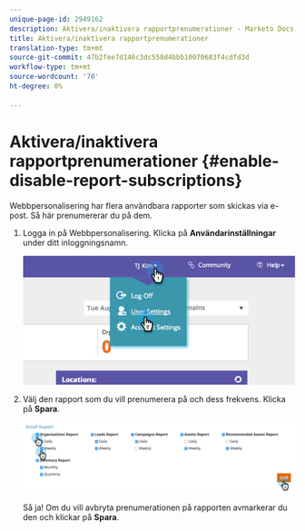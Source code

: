 ```yaml
---
unique-page-id: 2949162
description: Aktivera/inaktivera rapportprenumerationer - Marketo Docs - Produktdokumentation
title: Aktivera/inaktivera rapportprenumerationer
translation-type: tm+mt
source-git-commit: 47b2fee7d146c3dc558d4bbb10070683f4cdfd3d
workflow-type: tm+mt
source-wordcount: '70'
ht-degree: 0%

---
```



# Aktivera/inaktivera rapportprenumerationer {#enable-disable-report-subscriptions}

Webbpersonalisering har flera användbara rapporter som skickas via e-post. Så här prenumererar du på dem.

1. Logga in på Webbpersonalisering. Klicka på **Användarinställningar** under ditt inloggningsnamn.

   ![](assets/image2014-9-17-20-3a48-3a28.png)

1. Välj den rapport som du vill prenumerera på och dess frekvens. Klicka på **Spara**.

   ![](assets/email-settings.png)

   Så ja! Om du vill avbryta prenumerationen på rapporten avmarkerar du den och klickar på **Spara**.


